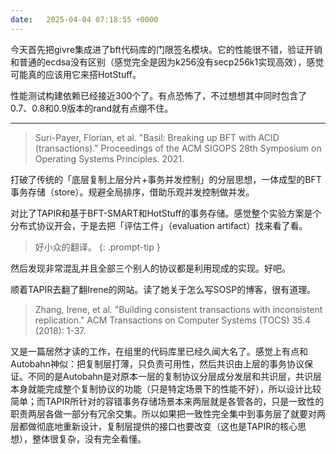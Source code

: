```yaml
---
date:   2025-04-04 07:18:55 +0000
---
```


今天首先把givre集成进了bft代码库的门限签名模块。它的性能很不错，验证开销和普通的ecdsa没有区别（感觉完全是因为k256没有secp256k1实现高效），感觉可能真的应该用它来搭HotStuff。

性能测试构建依赖已经接近300个了。有点恐怖了，不过想想其中同时包含了0.7、0.8和0.9版本的rand就有点绷不住。

----

> Suri-Payer, Florian, et al. "Basil: Breaking up BFT with ACID (transactions)." Proceedings of the ACM SIGOPS 28th Symposium on Operating Systems Principles. 2021.

打破了传统的「底层复制上层分片+事务并发控制」的分层思想，一体成型的BFT事务存储（store）。规避全局排序，借助乐观并发控制做并发。

对比了TAPIR和基于BFT-SMART和HotStuff的事务存储。感觉整个实验方案是个分布式协议开会，于是去把「评估工件」（evaluation artifact）找来看了看。

> 好小众的翻译。
{: .prompt-tip }

然后发现非常混乱并且全部三个别人的协议都是利用现成的实现。好吧。

顺着TAPIR去翻了翻Irene的网站。读了她关于怎么写SOSP的博客，很有道理。

> Zhang, Irene, et al. "Building consistent transactions with inconsistent replication." ACM Transactions on Computer Systems (TOCS) 35.4 (2018): 1-37.

又是一篇居然才读的工作，在组里的代码库里已经久闻大名了。感觉上有点和Autobahn神似：把复制层打薄，只负责可用性，然后共识由上层的事务协议保证。不同的是Autobahn是对原本一层的复制协议分层成分发层和共识层，共识层本身就能完成整个复制协议的功能（只是特定场景下的性能不好），所以设计比较简单；而TAPIR所针对的容错事务存储场景本来两层就是各管各的，只是一致性的职责两层各做一部分有冗余交集。所以如果把一致性完全集中到事务层了就要对两层都做彻底地重新设计，复制层提供的接口也要改变（这也是TAPIR的核心思想），整体很复杂，没有完全看懂。
